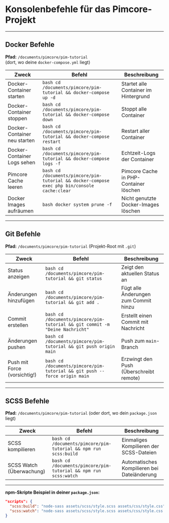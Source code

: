 # Konsolenbefehle für das Pimcore-Projekt

---

## Docker Befehle

**Pfad:** `/documents/pimcore/pim-tutorial`  
(dort, wo deine `docker-compose.yml` liegt)

| Zweck                        | Befehl                                                     | Beschreibung                             |
|-----------------------------|------------------------------------------------------------|-----------------------------------------|
| Docker-Container starten     | ```bash cd /documents/pimcore/pim-tutorial && docker-compose up -d``` | Startet alle Container im Hintergrund  |
| Docker-Container stoppen     | ```bash cd /documents/pimcore/pim-tutorial && docker-compose down```   | Stoppt alle Container                   |
| Docker-Container neu starten | ```bash cd /documents/pimcore/pim-tutorial && docker-compose restart```| Restart aller Container                 |
| Docker-Container Logs sehen  | ```bash cd /documents/pimcore/pim-tutorial && docker-compose logs -f```| Echtzeit-Logs der Container             |
| Pimcore Cache leeren         | ```bash cd /documents/pimcore/pim-tutorial && docker-compose exec php bin/console cache:clear``` | Pimcore Cache in PHP-Container löschen |
| Docker Images aufräumen      | ```bash docker system prune -f```                           | Nicht genutzte Docker-Images löschen    |

---

## Git Befehle

**Pfad:** `/documents/pimcore/pim-tutorial` (Projekt-Root mit `.git`)

| Zweck                         | Befehl                                                       | Beschreibung                         |
|-------------------------------|--------------------------------------------------------------|-------------------------------------|
| Status anzeigen                | ```bash cd /documents/pimcore/pim-tutorial && git status```   | Zeigt den aktuellen Status an        |
| Änderungen hinzufügen          | ```bash cd /documents/pimcore/pim-tutorial && git add .```    | Fügt alle Änderungen zum Commit hinzu |
| Commit erstellen              | ```bash cd /documents/pimcore/pim-tutorial && git commit -m "Deine Nachricht"``` | Erstellt einen Commit mit Nachricht  |
| Änderungen pushen             | ```bash cd /documents/pimcore/pim-tutorial && git push origin main```  | Push zum `main`-Branch                |
| Push mit Force (vorsichtig!) | ```bash cd /documents/pimcore/pim-tutorial && git push --force origin main``` | Erzwingt den Push (Überschreibt remote) |

---

## SCSS Befehle

**Pfad:** `/documents/pimcore/pim-tutorial` (oder dort, wo dein `package.json` liegt)

| Zweck                      | Befehl                                              | Beschreibung                              |
|----------------------------|-----------------------------------------------------|------------------------------------------|
| SCSS kompilieren            | ```bash cd /documents/pimcore/pim-tutorial && npm run scss:build``` | Einmaliges Kompilieren der SCSS-Dateien  |
| SCSS Watch (Überwachung)    | ```bash cd /documents/pimcore/pim-tutorial && npm run scss:watch``` | Automatisches Kompilieren bei Dateiänderung |

---

**npm-Skripte Beispiel in deiner `package.json`:**

```json
"scripts": {
  "scss:build": "node-sass assets/scss/style.scss assets/css/style.css",
  "scss:watch": "node-sass assets/scss/style.scss assets/css/style.css --watch"
}
